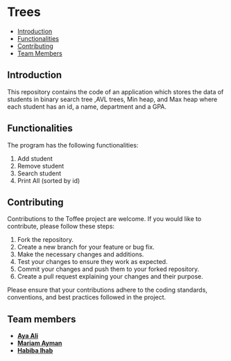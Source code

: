 # Trees

- [Introduction](#introduction)
- [Functionalities](#functionalities)
- [Contributing](#contributing)
- [Team Members](#team-members)

## Introduction

This repository contains the code of an application which stores the data of students in binary search tree ,AVL trees, Min heap, and Max heap
where each student has an id, a name, department and a GPA.

## Functionalities

The program has the following functionalities:

1. Add student
2. Remove student
3. Search student
4. Print All (sorted by id)

## Contributing

Contributions to the Toffee project are welcome. If you would like to contribute, please follow these steps:

1. Fork the repository.
2. Create a new branch for your feature or bug fix.
3. Make the necessary changes and additions.
4. Test your changes to ensure they work as expected.
5. Commit your changes and push them to your forked repository.
6. Create a pull request explaining your changes and their purpose.

Please ensure that your contributions adhere to the coding standards, conventions, and best practices followed in the project.

## Team members
* [**Aya Ali**](https://github.com/AyaA1i)
* [**Mariam Ayman**](https://github.com/mariamayman10)
* [**Habiba Ihab**](https://github.com/habibaihab)
